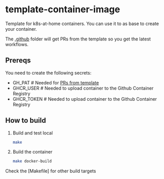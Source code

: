 # template-container-image

Template for k8s-at-home containers. You can use it to as base to create your container.

The [.github](.github) folder will get PRs from the template so you get the latest workflows.

## Prereqs

You need to create the following secrets:
- GH_PAT # Needed for [PRs from template](https://github.com/marketplace/actions/repo-file-sync-action)
- GHCR_USER # Needed to upload container to the Github Container Registry
- GHCR_TOKEN # Needed to upload container to the Github Container Registry

## How to build

1. Build and test local
    ```bash
    make
    ```
2. Build the container
    ```bash
    make docker-build
    ```

Check the [Makefile] for other build targets


